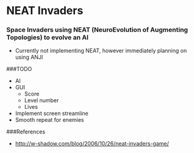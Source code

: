 # NEAT Invaders


### Space Invaders using NEAT (NeuroEvolution of Augmenting Topologies) to evolve an AI
 * Currently not implementing NEAT, however immediately planning on using ANJI


###TODO
 * AI
 * GUI 
	 * Score
	 * Level number
	 * Lives
 * Implement screen streamline
 * Smooth repeat for enemies

###References
 * http://w-shadow.com/blog/2006/10/26/neat-invaders-game/
